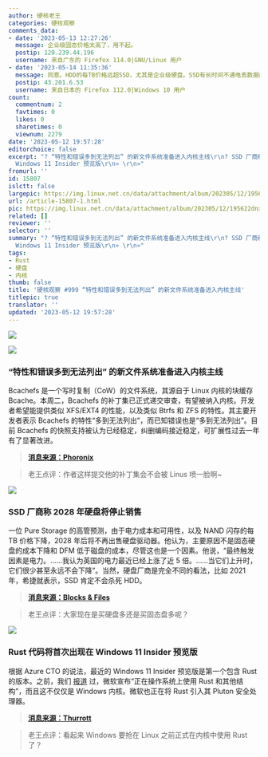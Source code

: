```yaml
---
author: 硬核老王
categories: 硬核观察
comments_data:
- date: '2023-05-13 12:27:26'
  message: 企业级固态价格太高了，用不起。
  postip: 120.239.44.196
  username: 来自广东的 Firefox 114.0|GNU/Linux 用户
- date: '2023-05-14 11:35:36'
  message: 同意。HDD的每TB价格远超SSD，尤其是企业级硬盘。SSD有长时间不通电丢数据的问题，还有一个致命弱点是可能会毫无征兆地损坏（掉盘无法恢复）。
  postip: 43.201.6.53
  username: 来自日本的 Firefox 112.0|Windows 10 用户
count:
  commentnum: 2
  favtimes: 0
  likes: 0
  sharetimes: 0
  viewnum: 2279
date: '2023-05-12 19:57:28'
editorchoice: false
excerpt: "? “特性和错误多到无法列出” 的新文件系统准备进入内核主线\r\n? SSD 厂商称 2028 年硬盘将停止销售\r\n? Rust 代码将首次出现在
  Windows 11 Insider 预览版\r\n» \r\n»"
fromurl: ''
id: 15807
islctt: false
largepic: https://img.linux.net.cn/data/attachment/album/202305/12/195622dnxjd0wxs2rr0ddj.jpg
url: /article-15807-1.html
pic: https://img.linux.net.cn/data/attachment/album/202305/12/195622dnxjd0wxs2rr0ddj.jpg.thumb.jpg
related: []
reviewer: ''
selector: ''
summary: "? “特性和错误多到无法列出” 的新文件系统准备进入内核主线\r\n? SSD 厂商称 2028 年硬盘将停止销售\r\n? Rust 代码将首次出现在
  Windows 11 Insider 预览版\r\n» \r\n»"
tags:
- Rust
- 硬盘
- 内核
thumb: false
title: '硬核观察 #999 “特性和错误多到无法列出” 的新文件系统准备进入内核主线'
titlepic: true
translator: ''
updated: '2023-05-12 19:57:28'
---
```


![](https://img.linux.net.cn/data/attachment/album/202305/12/195622dnxjd0wxs2rr0ddj.jpg)


![](https://img.linux.net.cn/data/attachment/album/202305/12/195639ekt5ersfrttvki5i.jpg)


### “特性和错误多到无法列出” 的新文件系统准备进入内核主线


Bcachefs 是一个写时复制（CoW）的文件系统，其源自于 Linux 内核的块缓存 Bcache。本周二，Bcachefs 的补丁集已正式递交审查，有望被纳入内核。开发者希望能提供类似 XFS/EXT4 的性能，以及类似 Btrfs 和 ZFS 的特性。其主要开发者表示 Bcachefs 的特性“多到无法列出”，而已知错误也是“多到无法列出”。目前 Bcachefs 的快照支持被认为已经稳定，纠删编码接近稳定，可扩展性过去一年有了显著改进。



> 
> **[消息来源：Phoronix](https://www.phoronix.com/news/Bcachefs-For-Review-Linux)**
> 
> 
> 



> 
> 老王点评：作者这样提交他的补丁集会不会被 Linus 喷一脸啊~
> 
> 
> 


![](https://img.linux.net.cn/data/attachment/album/202305/12/195652y7u1bypy4zuuaa4b.jpg)


### SSD 厂商称 2028 年硬盘将停止销售


一位 Pure Storage 的高管预测，由于电力成本和可用性，以及 NAND 闪存的每 TB 价格下降，2028 年后将不再出售硬盘驱动器。他认为，主要原因不是固态硬盘的成本下降和 DFM 低于磁盘的成本，尽管这也是一个因素。他说，“最终触发因素是电力。……我认为英国的电力最近已经上涨了近 5 倍。……当它们上升时，它们很少甚至永远不会下降”。当然，硬盘厂商是完全不同的看法，比如 2021 年，希捷就表示，SSD 肯定不会杀死 HDD。



> 
> **[消息来源：Blocks & Files](https://blocksandfiles.com/2023/05/09/pure-no-more-hard-drives-2028/)**
> 
> 
> 



> 
> 老王点评：大家现在是买硬盘多还是买固态盘多呢？
> 
> 
> 


![](https://img.linux.net.cn/data/attachment/album/202305/12/195709pqzf57q9dwcq7bwd.jpg)


### Rust 代码将首次出现在 Windows 11 Insider 预览版


根据 Azure CTO 的说法，最近的 Windows 11 Insider 预览版是第一个包含 Rust 的版本。之前，我们 [报道](/article-15763-1.html) 过，微软宣布“正在操作系统上使用 Rust 和其他结构”，而且这不仅仅是 Windows 内核。微软也正在将 Rust 引入其 Pluton 安全处理器。



> 
> **[消息来源：Thurrott](https://www.thurrott.com/windows/windows-11/282995/first-rust-code-shows-up-in-the-windows-11-kernel)**
> 
> 
> 



> 
> 老王点评：看起来 Windows 要抢在 Linux 之前正式在内核中使用 Rust 了？
> 
> 
>